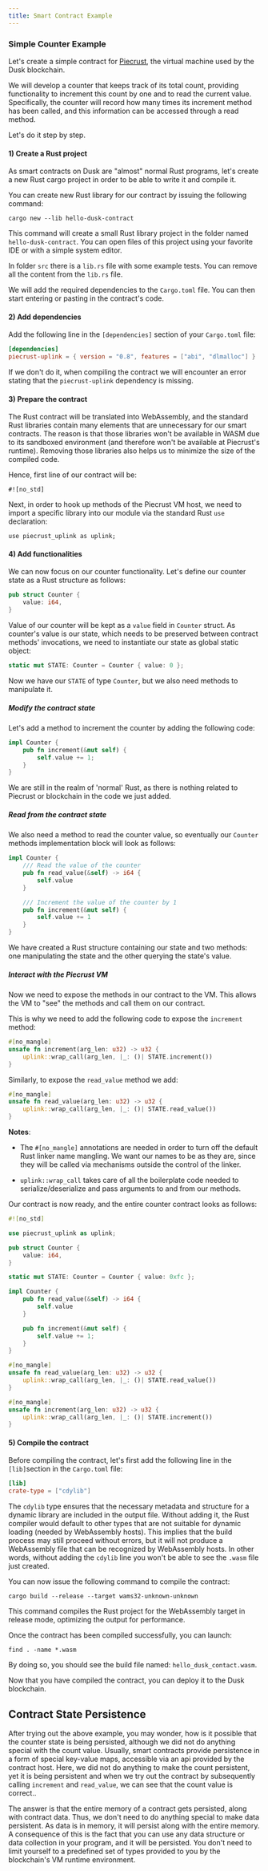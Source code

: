 ```yaml
---
title: Smart Contract Example
---
```


### Simple Counter Example

Let's create a simple contract for <a href="https://github.com/dusk-network/piecrust" target="_blank">Piecrust</a>, the virtual machine used by the Dusk blockchain.

We will develop a counter that keeps track of its total count, providing functionality to increment this count by one and to read the current value. Specifically, the counter will record how many times its increment method has been called, and this information can be accessed through a read method.

Let's do it step by step.

#### 1) Create a Rust project

As smart contracts on Dusk are "almost" normal Rust programs, let's create a new Rust cargo project in order to be able to write it and compile it.

You can create new Rust library for our contract by issuing the following command:

`cargo new --lib hello-dusk-contract`

This command will create a small Rust library project in the folder named `hello-dusk-contract`. You can open files of this project using your favorite IDE or with a simple system editor. 

In folder `src` there is a `lib.rs` file with some example tests. You can remove all the content from the `lib.rs` file.

We will add the required dependencies to the `Cargo.toml` file. You can then start entering or pasting in the contract's code.

#### 2) Add dependencies

Add the following line in the `[dependencies]` section of your `Cargo.toml` file:

```toml
[dependencies]
piecrust-uplink = { version = "0.8", features = ["abi", "dlmalloc"] }
```

If we don't do it, when compiling the contract we will encounter an error stating that the `piecrust-uplink` dependency is missing. 

#### 3) Prepare the contract

The Rust contract will be translated into WebAssembly, and the standard Rust libraries contain many elements that are unnecessary for our smart contracts. The reason is that those libraries won't be available in WASM due to its sandboxed environment (and therefore won't be available at Piecrust's runtime). Removing those libraries also helps us to minimize the size of the compiled code. 

Hence, first line of our contract will be:

`#![no_std]`

Next, in order to hook up methods of the Piecrust VM host, we need to import a specific library into our module via the standard Rust `use` declaration: 

`use piecrust_uplink as uplink;`

#### 4) Add functionalities

We can now focus on our counter functionality. Let's define our counter state as a Rust structure as follows:

```rust
pub struct Counter {
    value: i64,
}
```

Value of our counter will be kept as a `value` field in `Counter` struct. As counter's value is our state, which needs to be preserved between contract methods' invocations, we need to instantiate our state as global static object:

```rust
static mut STATE: Counter = Counter { value: 0 };
```

Now we have our `STATE` of type `Counter`, but we also need methods to manipulate it. 

##### Modify the contract state
Let's add a method to increment the counter by adding the following code:

```rust
impl Counter {
    pub fn increment(&mut self) {
        self.value += 1;
    }
}
```

We are still in the realm of 'normal' Rust, as there is nothing related to Piecrust or blockchain in the code we just added.

##### Read from the contract state

We also need a method to read the counter value, so eventually our `Counter` methods implementation block will look as follows:

```rust
impl Counter {
    /// Read the value of the counter
    pub fn read_value(&self) -> i64 {
        self.value
    }

    /// Increment the value of the counter by 1
    pub fn increment(&mut self) {
        self.value += 1
    }
}
```

We have created a Rust structure containing our state and two methods: one manipulating the state and the other querying the state's value.

##### Interact with the Piecrust VM

Now we need to expose the methods in our contract to the VM. This allows the VM to "see" the methods and call them on our contract.

This is why we need to add the following code to expose the `increment` method:

```rust
#[no_mangle]
unsafe fn increment(arg_len: u32) -> u32 {
    uplink::wrap_call(arg_len, |_: ()| STATE.increment())
}
```

Similarly, to expose the `read_value` method we add:
```rust
#[no_mangle]
unsafe fn read_value(arg_len: u32) -> u32 {
    uplink::wrap_call(arg_len, |_: ()| STATE.read_value())
}
```

**Notes**: 
- The `#[no_mangle]` annotations are needed in order to turn off the default Rust linker name mangling. We want our names to be as they are, since they will be called via mechanisms outside the control of the linker. 

- `uplink::wrap_call` takes care of all the boilerplate code needed to serialize/deserialize and pass arguments to and from our methods.

Our contract is now ready, and the entire counter contract looks as follows:

```rust
#![no_std]

use piecrust_uplink as uplink;

pub struct Counter {
    value: i64,
}

static mut STATE: Counter = Counter { value: 0xfc };

impl Counter {
    pub fn read_value(&self) -> i64 {
        self.value
    }

    pub fn increment(&mut self) {
        self.value += 1;
    }
}

#[no_mangle]
unsafe fn read_value(arg_len: u32) -> u32 {
    uplink::wrap_call(arg_len, |_: ()| STATE.read_value())
}

#[no_mangle]
unsafe fn increment(arg_len: u32) -> u32 {
    uplink::wrap_call(arg_len, |_: ()| STATE.increment())
}
```

#### 5) Compile the contract

Before compiling the contract, let's first add the following line in the `[lib]`section in the `Cargo.toml` file:

```toml
[lib]
crate-type = ["cdylib"] 
```
The `cdylib` type ensures that the necessary metadata and structure for a dynamic library are included in the output file. Without adding it, the Rust compiler would default to other types that are not suitable for dynamic loading (needed by WebAssembly hosts). This implies that the build process may still proceed without errors, but it will not produce a WebAssembly file that can be recognized by WebAssembly hosts. In other words, without adding the `cdylib` line you won't be able to see the `.wasm` file just created.

You can now issue the following command to compile the contract:

`cargo build --release --target wams32-unknown-unknown`

This command compiles the Rust project for the WebAssembly target in release mode, optimizing the output for performance.

Once the contract has been compiled successfully, you can launch:

`find . -name *.wasm`

By doing so, you should see the build file named: `hello_dusk_contact.wasm`.

Now that you have compiled the contract, you can deploy it to the Dusk blockchain.

## Contract State Persistence

After trying out the above example, you may wonder, how is it possible that the counter state is being persisted, although we did not do anything special with the count value. Usually, smart contracts provide persistence in a form of special key-value maps, accessible via an api provided by the contract host. Here, we did not do anything to make the count persistent, yet it is being persistent and when we try out the contract by subsequently calling `increment` and `read_value`, we can see that the count value is correct.. 

The answer is that the entire memory of a contract gets persisted, along with contract data. Thus, we don't need to do anything special to make data persistent. As data is in memory, it will persist along with the entire memory. A consequence of this is the fact that you can use any data structure or data collection in your program, and it will be persisted. You don't need to limit yourself to a predefined set of types provided to you by the blockchain's VM runtime environment.
